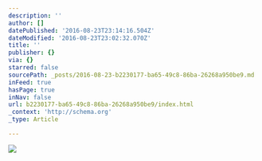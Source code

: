 ```yaml
---
description: ''
author: []
datePublished: '2016-08-23T23:14:16.504Z'
dateModified: '2016-08-23T23:02:32.070Z'
title: ''
publisher: {}
via: {}
starred: false
sourcePath: _posts/2016-08-23-b2230177-ba65-49c8-86ba-26268a950be9.md
inFeed: true
hasPage: true
inNav: false
url: b2230177-ba65-49c8-86ba-26268a950be9/index.html
_context: 'http://schema.org'
_type: Article

---
```

![](https://the-grid-user-content.s3-us-west-2.amazonaws.com/6e76bb23-6681-4b89-997f-457a6e631cc0.jpg)
